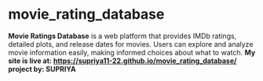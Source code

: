 # movie_rating_database
**Movie Ratings Database** is a web platform that provides IMDb ratings, detailed plots, and release dates for movies. Users can explore and analyze movie information easily, making informed choices about what to watch.
**My site is live at:  https://supriya11-22.github.io/movie_rating_database/**
**project by: SUPRIYA**

